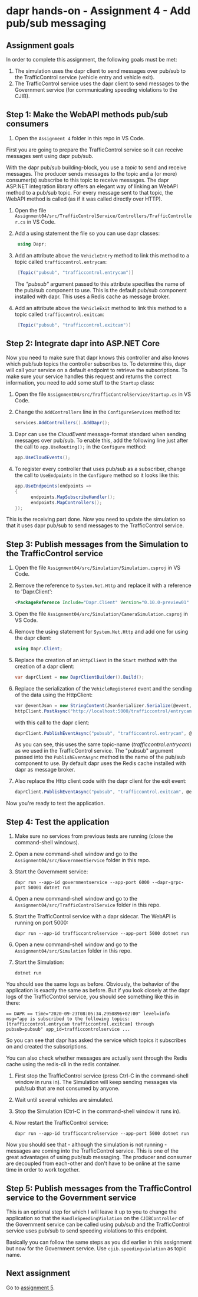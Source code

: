 # dapr hands-on - Assignment 4 - Add pub/sub messaging

## Assignment goals

In order to complete this assignment, the following goals must be met:

1. The simulation uses the dapr client to send messages over pub/sub to the TrafficControl service (vehicle entry and vehicle exit).
2. The TrafficControl service uses the dapr client to send messages to the Government service (for communicating speeding violations to the CJIB).

## Step 1: Make the WebAPI methods pub/sub consumers

1. Open the `Assignment 4` folder in this repo in VS Code.

First you are going to prepare the TrafficControl service so it can receive messages sent using dapr pub/sub.

With the dapr pub/sub building-block, you use a *topic* to send and receive messages. The producer sends messages to the topic and a (or more) consumer(s) subscribe to this topic to receive messages. The dapr ASP.NET integration library offers an elegant way of linking an WebAPI method to a pub/sub topic. For every message sent to that topic, the WebAPI method is called (as if it was called directly over HTTP).

1. Open the file `Assignment04/src/TrafficControlService/Controllers/TrafficController.cs` in VS Code.

2. Add a using statement the file so you can use dapr classes:

   ```csharp
    using Dapr;
   ```

3. Add an attribute above the `VehicleEntry` method to link this method to a topic called `trafficcontrol.entrycam`:

   ```csharp
    [Topic("pubsub", "trafficcontrol.entrycam")]
   ```

   The *"pubsub"* argument passed to this attribute specifies the name of the pub/sub component to use. This is the default pub/sub component installed with dapr. This uses a Redis cache as message broker.

4. Add an attribute above the `VehicleExit` method to link this method to a topic called `trafficcontrol.exitcam`:

   ```csharp
    [Topic("pubsub", "trafficcontrol.exitcam")]
   ```

## Step 2: Integrate dapr into ASP.NET Core

Now you need to make sure that dapr knows this controller and also knows which pub/sub topics the controller subscribes to. To determine this, dapr will call your service on a default endpoint to retrieve the subscriptions. To make sure your service handles this request and returns the correct information, you need to add some stuff to the `Startup` class:

1. Open the file `Assignment04/src/TrafficControlService/Startup.cs` in VS Code.

2. Change the `AddControllers` line in the `ConfigureServices` method to:

   ```csharp
   services.AddControllers().AddDapr();
   ```

3. Dapr can use the *CloudEvent* message-format standard when sending messages over pub/sub. To enable this, add the following line just after the call to `app.UseRouting();` in the `Configure` method:

   ```csharp
   app.UseCloudEvents();
   ```

4. To register every controller that uses pub/sub as a subscriber, change the call to `UseEndpoints` in the `Configure` method so it looks like this:

   ```csharp
   app.UseEndpoints(endpoints =>
   {
         endpoints.MapSubscribeHandler();
         endpoints.MapControllers();
   });
   ```

This is the receiving part done. Now you need to update the simulation so that it uses dapr pub/sub to send messages to the TrafficControl service.

## Step 3: Publish messages from the Simulation to the TrafficControl service

1. Open the file `Assignment04/src/Simulation/Simulation.csproj` in VS Code.

2. Remove the reference to `System.Net.Http` and replace it with a reference to 'Dapr.Client':

   ```xml
   <PackageReference Include="Dapr.Client" Version="0.10.0-preview01" />
   ```

3. Open the file `Assignment04/src/Simulation/CameraSimulation.csproj` in VS Code.

4. Remove the using statement for `System.Net.Http` and add one for using the dapr client:

   ```csharp
   using Dapr.Client;
   ```

5. Replace the creation of an `HttpClient` in the `Start` method with the creation of a dapr client:

   ```csharp
   var daprClient = new DaprClientBuilder().Build();
   ```

6. Replace the serialization of the `VehicleRegistered` event and the sending of the data using the HttpClient:

   ```csharp
   var @eventJson = new StringContent(JsonSerializer.Serialize(@event, _jsonSerializerOptions), Encoding.UTF8, "application/json");
   httpClient.PostAsync("http://localhost:5000/trafficcontrol/entrycam", @eventJson).Wait();
   ```

   with this call to the dapr client:

   ```csharp
   daprClient.PublishEventAsync("pubsub", "trafficcontrol.entrycam", @event).Wait();
   ```

   As you can see, this uses the same topic-name (*trafficcontrol.entrycam*) as we used in the TrafficControl service. The "pubsub" argument passed into the `PublishEventAsync` method is the name of the pub/sub component to use. By default dapr uses the Redis cache installed with dapr as message broker.

7. Also replace the Http client code with the dapr client for the exit event:

   ```csharp
   daprClient.PublishEventAsync("pubsub", "trafficcontrol.exitcam", @event).Wait();
   ```

Now you're ready to test the application.

## Step 4: Test the application

1. Make sure no services from previous tests are running (close the command-shell windows).

2. Open a new command-shell window and go to the `Assignment04/src/GovernmentService` folder in this repo.

3. Start the Government service:

   ```
   dapr run --app-id governmentservice --app-port 6000 --dapr-grpc-port 50001 dotnet run
   ```

2. Open a new command-shell window and go to the `Assignment04/src/TrafficControlService` folder in this repo.

3. Start the TrafficControl service with a dapr sidecar. The WebAPI is running on port 5000:

   ```
   dapr run --app-id trafficcontrolservice --app-port 5000 dotnet run
   ```

4. Open a new command-shell window and go to the `Assignment04/src/Simulation` folder in this repo.

5. Start the Simulation:

   ```
   dotnet run
   ```

You should see the same logs as before. Obviously, the behavior of the application is exactly the same as before. But if you look closely at the dapr logs of the TrafficControl service, you should see something like this in there:

```
== DAPR == time="2020-09-23T08:05:34.2950896+02:00" level=info msg="app is subscribed to the following topics: [trafficcontrol.entrycam trafficcontrol.exitcam] through pubsub=pubsub" app_id=trafficcontrolservice ...
```

So you can see that dapr has asked the service which topics it subscribes on and created the subscriptions.

You can also check whether messages are actually sent through the Redis cache using the redis-cli in the redis container.

1. First stop the TrafficControl service (press Ctrl-C in the command-shell window in runs in). The Simulation will keep sending messages via pub/sub that are not consumed by anyone.

2. Wait until several vehicles are simulated.

3. Stop the Simulation (Ctrl-C in the command-shell window it runs in).

4. Now restart the TrafficControl service:

   ```
   dapr run --app-id trafficcontrolservice --app-port 5000 dotnet run
   ```

Now you should see that - although the simulation is not running - messages are coming into the TrafficControl service. This is one of the great advantages of using pub/sub messaging. The producer and consumer are decoupled from each-other and don't have to be online at the same time in order to work together.

## Step 5: Publish messages from the TrafficControl service to the Government service

This is an optional step for which I will leave it up to you to change the application so that the `HandleSpeedingViolation` on the `CJIBController` of the Government service can be called using pub/sub and the TrafficControl service uses pub/sub to send speeding violations to this endpoint.

Basically you can follow the same steps as you did earlier in this assignment but now for the Government service. Use `cjib.speedingviolation` as topic name.

## Next assignment

Go to [assignment 5](../Assignment05/README.md).